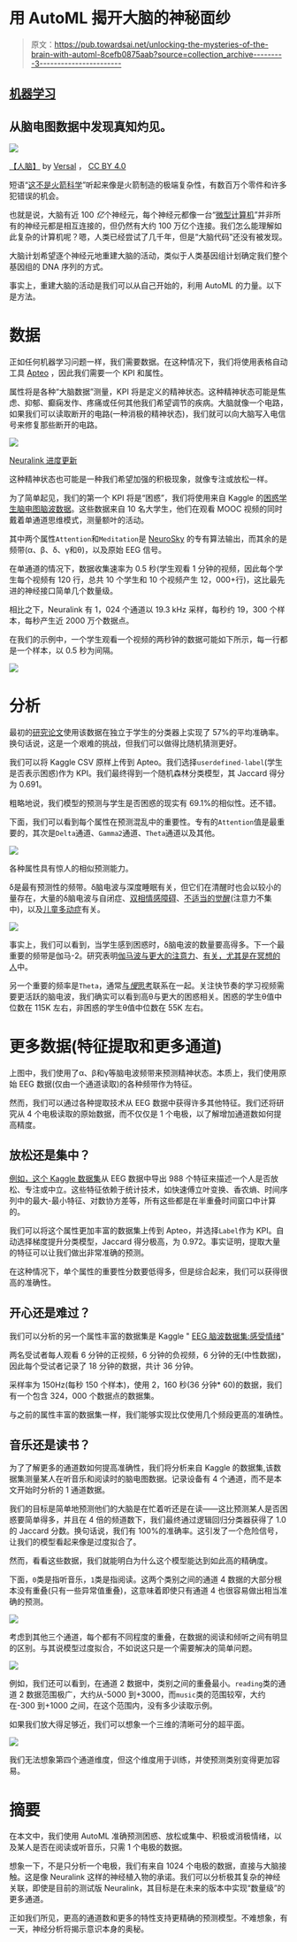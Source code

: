 # 用 AutoML 揭开大脑的神秘面纱

> 原文：<https://pub.towardsai.net/unlocking-the-mysteries-of-the-brain-with-automl-8cefb0875aab?source=collection_archive---------3----------------------->

## [机器学习](https://towardsai.net/p/category/machine-learning)

## 从脑电图数据中发现真知灼见。

![](img/2dabdfc6307b27d4ff55293f82b121b3.png)

[【人脑】](https://sketchfab.com/3d-models/49bcdf19c1904c76a456b31838b0d7ac) by [Versal](https://sketchfab.com/versal) ， [CC BY 4.0](http://creativecommons.org/licenses/by/4.0/?ref=ccsearch&atype=rich)

短语“[这不是火箭科学](https://www.npr.org/2012/04/13/150580809/its-called-as-hard-as-rocket-science-for-a-reason)”听起来像是火箭制造的极端复杂性，有数百万个零件和许多犯错误的机会。

也就是说，大脑有近 100 *亿*个神经元，每个神经元都像一台“[微型计算机](https://singularityhub.com/2020/01/14/scientists-discovered-mini-computers-in-human-neurons-and-thats-great-news-for-ai/)”并非所有的神经元都是相互连接的，但仍然有大约 100 万亿个连接。我们怎么能理解如此复杂的计算机呢？嗯，人类已经尝试了几千年，但是“大脑代码”还没有被发现。

大脑计划希望逐个神经元地重建大脑的活动，类似于人类基因组计划确定我们整个基因组的 DNA 序列的方式。

事实上，重建大脑的活动是我们可以从自己开始的，利用 AutoML 的力量。以下是方法。

# 数据

正如任何机器学习问题一样，我们需要数据。在这种情况下，我们将使用表格自动工具 [Apteo](http://apteo.co) ，因此我们需要一个 KPI 和属性。

属性将是各种“大脑数据”测量，KPI 将是定义的精神状态。这种精神状态可能是焦虑、抑郁、癫痫发作、疼痛或任何其他我们希望调节的疾病。大脑就像一个电路，如果我们可以读取断开的电路(一种消极的精神状态)，我们就可以向大脑写入电信号来修复那些断开的电路。

![](img/59e138dbb2651127cbf73a94ed773058.png)

[Neuralink 进度更新](https://www.youtube.com/watch?v=DVvmgjBL74w)

这种精神状态也可能是一种我们希望加强的积极现象，就像专注或放松一样。

为了简单起见，我们的第一个 KPI 将是“困惑”，我们将使用来自 Kaggle 的[困惑学生脑电图脑波数据](https://www.kaggle.com/wanghaohan/confused-eeg)。这些数据来自 10 名大学生，他们在观看 MOOC 视频的同时戴着单通道思维模式，测量额叶的活动。

其中两个属性`Attention`和`Meditation`是 [NeuroSky](http://neurosky.com/biosensors/eeg-sensor/algorithms/) 的专有算法输出，而其余的是频带(α、β、δ、γ和θ)，以及原始 EEG 信号。

在单通道的情况下，数据收集速率为 0.5 秒(学生观看 1 分钟的视频，因此每个学生每个视频有 120 行，总共 10 个学生和 10 个视频产生 12，000+行)，这比最先进的神经接口简单几个数量级。

相比之下，Neuralink 有 1，024 个通道以 19.3 kHz 采样，每秒约 19，300 个样本，每秒产生近 2000 万个数据点。

在我们的示例中，一个学生观看一个视频的两秒钟的数据可能如下所示，每一行都是一个样本，以 0.5 秒为间隔。

![](img/c786106262e95d7dec343a06939c7cd6.png)

# 分析

最初的[研究论文](http://www.cs.cmu.edu/~kkchang/paper/WangEtAl.2013.AIED.EEG-MOOC.pdf)使用该数据在独立于学生的分类器上实现了 57%的平均准确率。换句话说，这是一个艰难的挑战，但我们可以做得比随机猜测更好。

我们可以将 Kaggle CSV 原样上传到 Apteo。我们选择`userdefined-label`(学生是否表示困惑)作为 KPI。我们最终得到一个随机森林分类模型，其 Jaccard 得分为 0.691。

粗略地说，我们模型的预测与学生是否困惑的现实有 69.1%的相似性。还不错。

下面，我们可以看到每个属性在预测混乱中的重要性。专有的`Attention`值是最重要的，其次是`Delta`通道、`Gamma2`通道、`Theta`通道以及其他。

![](img/e0d1818e54352a04b77df6ff13fb0d68.png)

各种属性具有惊人的相似预测能力。

δ是最有预测性的频带。δ脑电波与深度睡眠有关，但它们在清醒时也会以较小的量存在，大量的δ脑电波与自闭症、[双相情感障碍](https://www.sciencedirect.com/science/article/abs/pii/S0022395605000063)、[不适当的觉醒](https://www.nature.com/articles/s41398-018-0105-y)(注意力不集中)，以及[儿童多动症](https://journals.sagepub.com/doi/10.1177/1550059416643824)有关。

![](img/560f862204609f2fc4d32d307816888d.png)

事实上，我们可以看到，当学生感到困惑时，δ脑电波的数量要高得多。下一个最重要的频带是伽马-2。研究表明[伽马波与更大的注意力](https://www.ncbi.nlm.nih.gov/pmc/articles/PMC5486945/)、[有关，尤其是在冥想的人](https://journals.plos.org/plosone/article?id=10.1371/journal.pone.0170647)中。

另一个重要的频率是`Theta`，通常[与*慢*思考](https://nhahealth.com/brainwaves-the-language/)联系在一起。关注快节奏的学习视频需要更活跃的脑电波，我们确实可以看到高θ与更大的困惑相关。困惑的学生θ值中位数在 115K 左右，非困惑的学生θ值中位数在 55K 左右。

# 更多数据(特征提取和更多通道)

上图中，我们使用了α、β和γ等脑电波频带来预测精神状态。本质上，我们使用原始 EEG 数据(仅由一个通道读取)的各种频带作为特征。

然而，我们可以通过各种提取技术从 EEG 数据中获得许多其他特征。我们还将研究从 4 个电极读取的原始数据，而不仅仅是 1 个电极，以了解增加通道数如何提高精度。

## 放松还是集中？

[例如，这个 Kaggle 数据集](https://www.kaggle.com/birdy654/eeg-mental-state-v2)从 EEG 数据中导出 988 个特征来描述一个人是否放松、专注或中立。这些特征依赖于统计技术，如快速傅立叶变换、香农熵、时间序列中的最大-最小特征、对数协方差等，所有这些都是在半重叠时间窗口中计算的。

我们可以将这个属性更加丰富的数据集上传到 Apteo，并选择`Label`作为 KPI。自动选择梯度提升分类模型，Jaccard 得分极高，为 0.972。事实证明，提取大量的特征可以让我们做出非常准确的预测。

在这种情况下，单个属性的重要性分数要低得多，但是综合起来，我们可以获得很高的准确性。

## 开心还是难过？

我们可以分析的另一个属性丰富的数据集是 Kaggle " [EEG 脑波数据集:感受情绪](https://www.kaggle.com/birdy654/eeg-brainwave-dataset-feeling-emotions)"

两名受试者每人观看 6 分钟的正视频，6 分钟的负视频，6 分钟的无(中性数据)，因此每个受试者记录了 18 分钟的数据，共计 36 分钟。

采样率为 150Hz(每秒 150 个样本)，使用 2，160 秒(36 分钟* 60)的数据，我们有一个包含 324，000 个数据点的数据集。

与之前的属性丰富的数据集一样，我们能够实现比仅使用几个频段更高的准确性。

## 音乐还是读书？

为了了解更多的通道数如何提高准确性，我们将分析来自 Kaggle 的数据集,该数据集测量某人在听音乐和阅读时的脑电图数据。记录设备有 4 个通道，而不是本文开始时分析的 1 通道数据。

我们的目标是简单地预测他们的大脑是在忙着听还是在读——这比预测某人是否困惑要简单得多，并且在 4 倍的频道数下，我们最终通过逻辑回归分类器获得了 1.0 的 Jaccard 分数。换句话说，我们有 100%的准确率。这引发了一个危险信号，让我们的模型看起来像是过度拟合了。

然而，看看这些数据，我们就能明白为什么这个模型能达到如此高的精确度。

下面，`0`类是指听音乐，`1`类是指阅读。这两个类别之间的通道 4 数据的大部分根本没有重叠(只有一些异常值重叠)，这意味着即使只有通道 4 也很容易做出相当准确的预测。

![](img/fca3e340a877a3c70f057d7af22fee22.png)

考虑到其他三个通道，每个都有不同程度的重叠，在数据的阅读和倾听之间有明显的区别。与其说模型过度拟合，不如说这只是一个需要解决的简单问题。

![](img/92a55d81cb0ae8545b1109fd3c8ca82a.png)

例如，我们还可以看到，在通道 2 数据中，类别之间的重叠最小。`reading`类的通道 2 数据范围极广，大约从-5000 到+3000，而`music`类的范围较窄，大约在-300 到+1000 之间，在这个范围内，没有多少读取示例。

如果我们放大得足够近，我们可以想象一个三维的清晰可分的超平面。

![](img/389fae7197a2db7c180043fd0ce7c522.png)

我们无法想象第四个通道维度，但这个维度用于训练，并使预测类别变得更加容易。

# 摘要

在本文中，我们使用 AutoML 准确预测困惑、放松或集中、积极或消极情绪，以及某人是否在阅读或听音乐，只需 1 个电极的数据。

想象一下，不是只分析一个电极，我们有来自 1024 个电极的数据，直接与大脑接触。这是像 Neuralink 这样的神经植入物的承诺。我们可以分析极其复杂的神经关联，即使是目前的测试版 Neuralink，其目标是在未来的版本中实现“数量级”的更多通道。

正如我们所见，更高的通道数和更多的特性支持更精确的预测模型。不难想象，有一天，神经分析将揭示意识本身的奥秘。